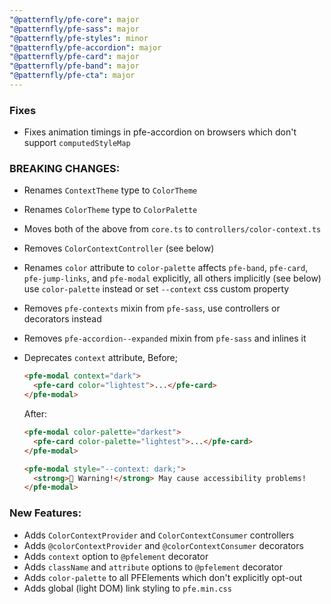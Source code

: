 ```yaml
---
"@patternfly/pfe-core": major
"@patternfly/pfe-sass": major
"@patternfly/pfe-styles": minor
"@patternfly/pfe-accordion": major
"@patternfly/pfe-card": major
"@patternfly/pfe-band": major
"@patternfly/pfe-cta": major
---
```


### Fixes
- Fixes animation timings in pfe-accordion on browsers which don't support `computedStyleMap`

### BREAKING CHANGES:
- Renames `ContextTheme` type to `ColorTheme`
- Renames `ColorTheme` type to `ColorPalette`
- Moves both of the above from `core.ts` to `controllers/color-context.ts`
- Removes `ColorContextController` (see below)
- Renames `color` attribute to `color-palette`
    affects `pfe-band`, `pfe-card`, `pfe-jump-links`, and `pfe-modal` explicitly, all others implicitly (see below)
  use `color-palette` instead or set `--context` css custom property
- Removes `pfe-contexts` mixin from `pfe-sass`, use controllers or decorators instead
- Removes `pfe-accordion--expanded` mixin from `pfe-sass` and inlines it
- Deprecates `context` attribute,
    Before;
    ```html
    <pfe-modal context="dark">
      <pfe-card color="lightest">...</pfe-card>
    </pfe-modal>
    ```

    After:
    ```html
    <pfe-modal color-palette="darkest">
      <pfe-card color-palette="lightest">...</pfe-card>
    </pfe-modal>

    <pfe-modal style="--context: dark;">
      <strong>🚨 Warning!</strong> May cause accessibility problems!
    </pfe-modal>
    ```

### New Features:

- Adds `ColorContextProvider` and `ColorContextConsumer` controllers
- Adds `@colorContextProvider` and `@colorContextConsumer` decorators
- Adds `context` option to `@pfelement` decorator
- Adds `className` and `attribute` options to `@pfelement` decorator
- Adds `color-palette` to all PFElements which don't explicitly opt-out
- Adds global (light DOM) link styling to `pfe.min.css`
